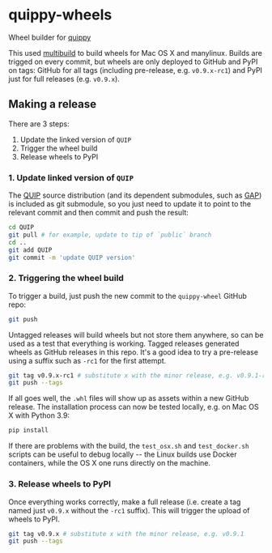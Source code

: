 # quippy-wheels

Wheel builder for [quippy](https://github.com/libAtoms/QUIP)

This used [multibuild](https://github.com/matthew-brett/multibuild) to build
wheels for Mac OS X and manylinux.  Builds are trigged on every commit, but
wheels are only deployed to GitHub and PyPI on tags: GitHub for all
tags (including pre-release, e.g. `v0.9.x-rc1`) and PyPI just for full
releases (e.g. `v0.9.x`).

## Making a release

There are 3 steps:
1. Update the linked version of `QUIP`
2. Trigger the wheel build
3. Release wheels to PyPI

### 1. Update linked version of `QUIP`

The [QUIP](https://github.com/libAtoms/QUIP) source distribution (and its
dependent submodules, such as [GAP](https://github.com/libAtoms/QUIP)) is
included as git submodule, so you just need to update it to point to the
relevant commit and then commit and push the result:

```bash
cd QUIP
git pull # for example, update to tip of `public` branch
cd ..
git add QUIP
git commit -m 'update QUIP version'
```

### 2. Triggering the wheel build

To trigger a build, just push the new commit to the `quippy-wheel` GitHub repo:

```bash
git push
```

Untagged releases will build wheels but not store them anywhere, so can be used
as a test that everything is working. Tagged releases generated wheels as GitHub
releases in this repo. It's a good idea to try a pre-release using a suffix such
as `-rc1` for the first attempt.

```bash
git tag v0.9.x-rc1 # substitute x with the minor release, e.g. v0.9.1-rc1
git push --tags
```

If all goes well, the `.whl` files will show up as assets within a new GitHub
release. The installation process can now be tested locally, e.g. on Mac OS X
with Python 3.9:

```bash
pip install 
```

If there are problems with the build, the `test_osx.sh` and `test_docker.sh`
scripts can be useful to debug locally -- the Linux builds use Docker
containers, while the OS X one runs directly on the machine.

### 3. Release wheels to PyPI

Once everything works correctly, make a full release (i.e. create a tag named
just `v0.9.x` without the `-rc1` suffix). This will trigger the upload of wheels
to PyPI.

```bash
git tag v0.9.x # substitute x with the minor release, e.g. v0.9.1
git push --tags
```
